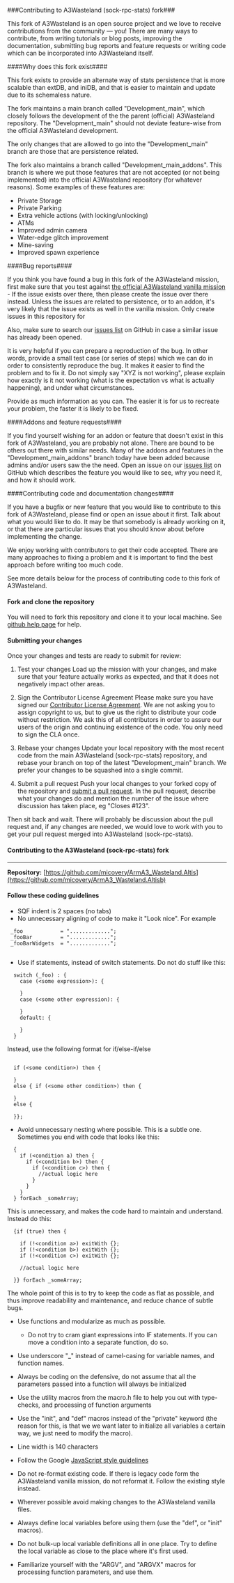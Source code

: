 ###Contributing to A3Wasteland (sock-rpc-stats) fork###

This fork of A3Wasteland is an open source project and we love to receive contributions from the community — you! There are many ways to contribute, from writing tutorials or blog posts, improving the documentation, submitting bug reports and feature requests or writing code which can be incorporated into A3Wasteland itself.

####Why does this fork exist####


This fork exists to provide an alternate way of stats persistence that is more scalable than extDB, and iniDB, and that is easier to maintain and update due to its schemaless nature.
  
The fork maintains a main branch called "Development_main", which closely follows the development of the the parent (official) A3Wasteland repository. The "Development_main" should not deviate feature-wise from the official A3Wasteland development.
 
The only changes that are allowed to go into the "Development_main" branch are those that are persistence related.
 
 
The fork also maintains a branch called "Development_main_addons". This branch is where we put those features that are not accepted (or not being implemented) into the official A3Wasteland repository (for whatever reasons). Some examples of these features are:
 
 * Private Storage
 * Private Parking
 * Extra vehicle actions (with locking/unlocking)
 * ATMs
 * Improved admin camera
 * Water-edge glitch improvement
 * Mine-saving 
 * Improved spawn experience 
 

####Bug reports####


If you think you have found a bug in this fork of the A3Wasteland mission, first make sure that you test against [the official A3Wasteland vanilla mission](https://github.com/A3Wasteland/ArmA3_Wasteland.Altis) - If the issue exists over there, then please create the issue over there instead. Unless the issues are related to persistence, or to an addon, it's very likely that the issue exists as well in the vanilla mission.
Only create issues in this repository for 
 
Also, make sure to search our [issues list](https://github.com/micovery/ArmA3_Wasteland.Altis/issues) on GitHub in case a similar issue has already been opened.

It is very helpful if you can prepare a reproduction of the bug. In other words, provide a small test case (or series of steps) which we can do in order to consistently reproduce the bug. It makes it easier to find the problem and to fix it. Do not simply say "XYZ is not working", please explain how exactly is it not working (what is the expectation vs what is actually happening),  and under what circumstances. 

Provide as much information as you can. The easier it is for us to recreate your problem, the faster it is likely to be fixed.

####Addons and feature requests####

If you find yourself wishing for an addon or feature that doesn't exist in this fork of A3Wasteland, you are probably not alone. There are bound to be others out there with similar needs. Many of the addons and features in the "Development_main_addons" branch today have been added because admins and/or users saw the the need.
Open an issue on our [issues list](https://github.com/micovery/ArmA3_Wasteland.Altis/issues) on GitHub which describes the feature you would like to see, why you need it, and how it should work.

####Contributing code and documentation changes####

If you have a bugfix or new feature that you would like to contribute to this fork of A3Wasteland, please find or open an issue about it first. Talk about what you would like to do. It may be that somebody is already working on it, or that there are particular issues that you should know about before implementing the change.

We enjoy working with contributors to get their code accepted. There are many approaches to fixing a problem and it is important to find the best approach before writing too much code.

See more details below for the process of contributing code to this fork of A3Wasteland.

#### Fork and clone the repository ####

You will need to fork this repository and clone it to your local machine. See 
[github help page](https://help.github.com/articles/fork-a-repo) for help.

#### Submitting your changes ####

Once your changes and tests are ready to submit for review:

1. Test your changes
Load up the mission with your changes, and make sure that your feature actually works as expected, and that it does not negatively impact other areas.

2. Sign the Contributor License Agreement
Please make sure you have signed our [Contributor License Agreement](https://www.clahub.com/agreements/micovery/ArmA3_Wasteland.Altis). We are not asking you to assign copyright to us, but to give us the right to distribute your code without restriction. We ask this of all contributors in order to assure our users of the origin and continuing existence of the code. You only need to sign the CLA once.

3. Rebase your changes
Update your local repository with the most recent code from the main A3Wasteland (sock-rpc-stats) repository, and rebase your branch on top of the latest "Development_main" branch. We prefer your changes to be squashed into a single commit.

4. Submit a pull request
Push your local changes to your forked copy of the repository and [submit a pull request](https://help.github.com/articles/using-pull-requests). In the pull request, describe what your changes do and mention the number of the issue where discussion has taken place, eg "Closes #123".

Then sit back and wait. There will probably be discussion about the pull request and, if any changes are needed, we would love to work with you to get your pull request merged into A3Wasteland (sock-rpc-stats).


#### Contributing to the A3Wasteland (sock-rpc-stats) fork ####
-----------------------------------------------------

**Repository:** [https://github.com/micovery/ArmA3_Wasteland.Altis](https://github.com/micovery/ArmA3_Wasteland.Altisb)


#### Follow these coding guidelines ####

* SQF indent is 2 spaces (no tabs)
* No unnecessary aligning of code to make it "Look nice". For example

```SQF
 _foo            = ".............";
 _fooBar         = ".............";
 _fooBarWidgets  = ".............";
  
```

* Use if statements, instead of switch statements. Do not do stuff like this:
```
  switch (_foo) : {
    case (<some expression>): {
    
    }
    case (<some other expression): {
    
    }
    default: {
    
    }
  }
```

Instead, use the following format for if/else-if/else

```SQF

  if (<some condition>) then {
  
  }
  else { if (<some other condition>) then {
  
  }
  else {
  
  }};
```


* Avoid unnecessary nesting where possible. This is a subtle one. Sometimes you end with code that looks like this:

```SQF
  {
    if (<condition a) then {
      if (<condition b>) then {
        if (<condition c>) then {
          //actual logic here
        }
      }
    }
  } forEach _someArray;
```

This is unnecessary, and makes the code hard to maintain and understand. Instead do this:

```SQF
  {if (true) then {
  
    if (!<condition a>) exitWith {};
    if (!<condition b>) exitWith {};
    if (!<condition c>) exitWith {};
    
    //actual logic here
  
  }} forEach _someArray;
```

The whole point of this is to try to keep the code as flat as possible, and thus improve readability and maintenance, and reduce chance of subtle bugs.

* Use functions and modularize as much as possible. 
  - Do not try to cram giant expressions into IF statements. If you can move a condition into a separate function, do so.

* Use underscore "_" instead of camel-casing for variable names, and function names.
* Always be coding on the defensive, do not assume that all the parameters passed into a function will always be initialized
* Use the utility macros from the macro.h file to help you out with type-checks, and processing of function arguments
* Use the "init", and "def" macros instead of the "private" keyword (the reason for this, is that we we want later to initialize all variables a certain way, we just need to modify the macro).
* Line width is 140 characters
* Follow the Google [JavaScript style guidelines](http://google-styleguide.googlecode.com/svn/trunk/javascriptguide.xml)
* Do not re-format existing code. If there is legacy code form the A3Wasteland vanilla mission, do not reformat it. Follow the existing style instead.
* Wherever possible avoid making changes to the A3Wasteland vanilla files.
* Always define local variables before using them (use the "def", or "init" macros).
* Do not bulk-up local variable definitions all in one place. Try to define the local variable as close to the place where it's first used.
* Familiarize yourself with the "ARGV", and "ARGVX" macros for processing function parameters, and use them.